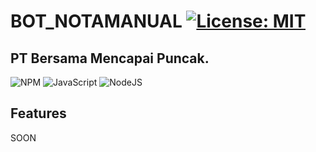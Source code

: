 # BOT_NOTAMANUAL [![License: MIT](https://img.shields.io/badge/License-MIT-yellow.svg)](https://opensource.org/licenses/MIT)
## PT Bersama Mencapai Puncak.

![NPM](https://img.shields.io/badge/NPM-%23CB3837.svg?style=for-the-badge&logo=npm&logoColor=white) ![JavaScript](https://img.shields.io/badge/javascript-%23323330.svg?style=for-the-badge&logo=javascript&logoColor=%23F7DF1E) ![NodeJS](https://img.shields.io/badge/node.js-6DA55F?style=for-the-badge&logo=node.js&logoColor=white)

## Features

SOON
